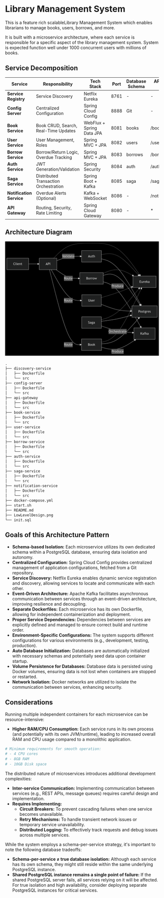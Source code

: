 # Library Management System
This is a feature rich scalableLibrary Management System which enables librarians to manage books, users, borrows, and more. 

It is built with a microservice architecture, where each service is responsible for a specific aspect of the library management system. 
System is expected function well under 1000 concurrent users with millions of books.

## Service Decomposition
| Service             | Responsibility                                     | Tech Stack                 | Port | Database Schema | API Gateway Routing |
|----------------------|----------------------------------------------------|----------------------------|------|-----------------|---------------------|
| **Service Registry** | Service Discovery                                  | Netflix Eureka             | 8761 | -               | -                   |
| **Config Server** | Centralized Configuration                          | Spring Cloud Config        | 8888 | Git             | -                   |
| **Book Service** | Book CRUD, Search, Real-Time Updates              | WebFlux + Spring Data JPA | 8081 | books           | /books/** |
| **User Service** | User Management, Roles                             | Spring MVC + JPA           | 8082 | users           | /users/** |
| **Borrow Service** | Borrow/Return Logic, Overdue Tracking              | Spring MVC + JPA           | 8083 | borrows         | /borrows/** |
| **Auth Service** | JWT Generation/Validation                          | Spring Security            | 8084 | auth            | /auth/** |
| **Saga Service** | Distributed Transaction Orchestration              | Spring Boot + Kafka        | 8085 | saga            | /saga/** |
| **Notification Service** | Overdue Alerts (Optional)                        | Kafka + WebSocket          | 8086 | -               | /notifications/** |
| **API Gateway** | Routing, Security, Rate Limiting                   | Spring Cloud Gateway       | 8080 | -               | * |

## Architecture Diagram

![Architecture Diagram](LowLevelDesign.png) 

```
.
├── discovery-service
│   ├── Dockerfile
│   └── src
├── config-server
│   ├── Dockerfile
│   └── src
├── api-gateway
│   ├── Dockerfile
│   └── src
├── book-service
│   ├── Dockerfile
│   └── src
├── user-service
│   ├── Dockerfile
│   └── src
├── borrow-service
│   ├── Dockerfile
│   └── src
├── auth-service
│   ├── Dockerfile
│   └── src
├── saga-service
│   ├── Dockerfile
│   └── src
├── notification-service
│   ├── Dockerfile
│   └── src
├── docker-compose.yml
├── start.sh
├── README.md
├── LowLevelDesign.png
└── init.sql
```

## Goals of this Architecture Pattern

* **Schema-based Isolation:** Each microservice utilizes its own dedicated schema within a PostgreSQL database, ensuring data isolation and autonomy.
* **Centralized Configuration:** Spring Cloud Config provides centralized management of application configurations, fetched from a Git repository.
* **Service Discovery:** Netflix Eureka enables dynamic service registration and discovery, allowing services to locate and communicate with each other.
* **Event-Driven Architecture:** Apache Kafka facilitates asynchronous communication between services through an event-driven architecture, improving resilience and decoupling.
* **Separate Dockerfiles:** Each microservice has its own Dockerfile, allowing for independent containerization and deployment.
* **Proper Service Dependencies:** Dependencies between services are explicitly defined and managed to ensure correct build and runtime order.
* **Environment-Specific Configurations:** The system supports different configurations for various environments (e.g., development, testing, production).
* **Auto Database Initialization:** Databases are automatically initialized with necessary schemas and potentially seed data upon container startup.
* **Volume Persistence for Databases:** Database data is persisted using Docker volumes, ensuring data is not lost when containers are stopped or restarted.
* **Network Isolation:** Docker networks are utilized to isolate the communication between services, enhancing security.

## Considerations

Running multiple independent containers for each microservice can be resource-intensive:

* **Higher RAM/CPU Consumption:** Each service runs in its own process (and potentially with its own JVM/runtime), leading to increased overall RAM and CPU usage compared to a monolithic application.

```bash
# Minimum requirements for smooth operation:
# - 4 CPU cores
# - 8GB RAM
# - 10GB Disk space
```

The distributed nature of microservices introduces additional development complexities:

* **Inter-service Communication:** Implementing communication between services (e.g., REST APIs, message queues) requires careful design and implementation.
* **Requires Implementing:**
    * **Circuit Breakers:** To prevent cascading failures when one service becomes unavailable.
    * **Retry Mechanisms:** To handle transient network issues or temporary service unavailability.
    * **Distributed Logging:** To effectively track requests and debug issues across multiple services.

While the system employs a schema-per-service strategy, it's important to note the following database tradeoffs:

* **Schema-per-service ≠ true database isolation:** Although each service has its own schema, they might still reside within the same underlying PostgreSQL instance.
* **Shared PostgreSQL instance remains a single point of failure:** If the shared PostgreSQL server fails, all services relying on it will be affected. For true isolation and high availability, consider deploying separate PostgreSQL instances for critical services.
